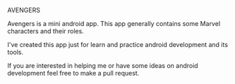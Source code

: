 AVENGERS

Avengers is a mini android app.
This app generally contains some Marvel characters and their roles. 

I've created this app just for learn and practice android development and its tools.

If you are interested in helping me or have some ideas on android development feel free to make a pull request.  
